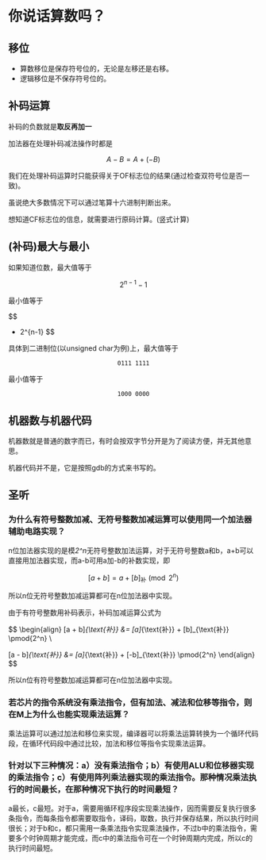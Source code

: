 # 你说话算数吗？

## 移位

- 算数移位是保存符号位的，无论是左移还是右移。
- 逻辑移位是不保存符号位的。

## 补码运算

补码的负数就是**取反再加一**

加法器在处理补码减法操作时都是

$$
A - B = A + (- B)
$$

我们在处理补码运算时只能获得关于OF标志位的结果(通过检查双符号位是否一致)。

虽说绝大多数情况下可以通过笔算十六进制判断出来。

想知道CF标志位的信息，就需要进行原码计算。(竖式计算)

## (补码)最大与最小

如果知道位数，最大值等于

$$
2^{n - 1} - 1
$$

最小值等于

$$
- 2^{n-1}
$$

具体到二进制位(以unsigned char为例)上，最大值等于

$$
\texttt{0111 1111}
$$

最小值等于

$$
\texttt{1000 0000}
$$

## 机器数与机器代码

机器数就是普通的数字而已，有时会按双字节分开是为了阅读方便，并无其他意思。

机器代码并不是，它是按照gdb的方式来书写的。

## 圣听

### 为什么有符号整数加减、无符号整数加减运算可以使用同一个加法器辅助电路实现？

n位加法器实现的是模*2^n*无符号整数加法运算，对于无符号整数a和b，a+b可以直接用加法器实现，而a-b可用a加-b的补数实现，即

$$
[a + b] = a + [b]_{\text{补}} \pmod{2^n}
$$

所以n位无符号整数加减运算都可在n位加法器中实现。

由于有符号整数用补码表示，补码加减运算公式为

$$
\begin{align}
[a + b]_{\text{补}} &= [a]_{\text{补}} + [b]_{\text{补}} \pmod{2^n} \\

[a - b]_{\text{补}} &= [a]_{\text{补}} + [-b]_{\text{补}} \pmod{2^n}
\end{align}
$$

所以n位有符号整数加减运算都可在n位加法器中实现。

### 若芯片的指令系统没有乘法指令，但有加法、减法和位移等指令，则在M上为什么也能实现乘法运算？

乘法运算可以通过加法和移位来实现，编译器可以将乘法运算转换为一个循环代码段，在循环代码段中通过比较，加法和移位等指令实现乘法运算。

### 针对以下三种情况：a）没有乘法指令；b）有使用ALU和位移器实现的乘法指令；c）有使用阵列乘法器实现的乘法指令。那种情况乘法执行的时间最长，在那种情况下执行的时间最短？

a最长，c最短。对于a，需要用循环程序段实现乘法操作，因而需要反复执行很多条指令，而每条指令都需要取指令，译码，取数，执行并保存结果，所以执行时间很长；对于b和c，都只需用一条乘法指令实现乘法操作，不过b中的乘法指令，需要多个时钟周期才能完成，而c中的乘法指令可在一个时钟周期内完成，所以c的执行时间最短。
